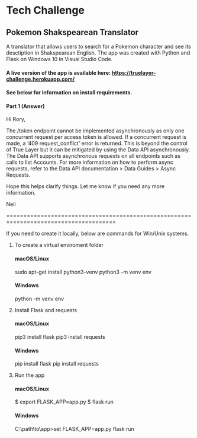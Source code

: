 # Tech Challenge 
## Pokemon Shakspearean Translator
A translator that allows users to search for a Pokemon character and see its desctiption in Shakspearean English.
The app was created with Python and Flask on Windows 10 in Visual Studio Code.

#### A live version of the app is available here: https://truelayer-challenge.herokuapp.com/

#### See below for information on install requirements.

#### Part 1 (Answer)

Hi Rory,

The /token endpoint cannot be implemented asynchronously as only one concurrent request per access token is allowed. If a concurrent request is made, a ‘409 request_conflict’ error is returned. This is beyond the control of True Layer but it can be mitigated by using the Data API asynchronously.
The Data API supports asynchronous requests on all endpoints such as calls to list Accounts.
For more information on how to perform async requests, refer to the Data API documentation >  Data Guides >  Async Requests.

Hope this helps clarify things. Let me know if you need any more information.

Neil

======================================================================================



If you need to create it locally, below are commands for Win/Unix systems.

1. To create a virtual enviroment folder
    #### macOS/Linux
    sudo apt-get install python3-venv 
    python3 -m venv env

    #### Windows
    python -m venv env

2. Install Flask and requests
    #### macOS/Linux
    pip3 install flask
    pip3 install requests

    #### Windows
    pip install flask
    pip install requests

3. Run the app
    #### macOS/Linux
    $ export FLASK_APP=app.py
    $ flask run

    #### Windows
    C:\path\to\app>set FLASK_APP=app.py
    flask run


